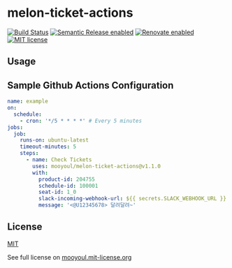 # melon-ticket-actions

[![Build Status](https://github.com/mooyoul/melon-ticket-actions/workflows/workflow/badge.svg)](https://github.com/mooyoul/melon-ticket-actions/actions)
[![Semantic Release enabled](https://img.shields.io/badge/%20%20%F0%9F%93%A6%F0%9F%9A%80-semantic--release-e10079.svg)](https://github.com/semantic-release/semantic-release)
[![Renovate enabled](https://img.shields.io/badge/renovate-enabled-brightgreen.svg)](https://renovatebot.com/)
[![MIT license](http://img.shields.io/badge/license-MIT-blue.svg)](http://mooyoul.mit-license.org/)


## Usage



## Sample Github Actions Configuration 

```yaml
name: example
on:
  schedule:
    - cron: '*/5 * * * *' # Every 5 minutes
jobs:
  job:
    runs-on: ubuntu-latest
    timeout-minutes: 5
    steps:
      - name: Check Tickets
        uses: mooyoul/melon-ticket-actions@v1.1.0
        with:
          product-id: 204755
          schedule-id: 100001
          seat-id: 1_0
          slack-incoming-webhook-url: ${{ secrets.SLACK_WEBHOOK_URL }}
          message: '<@U12345678> 달려달려~'
```

## License

[MIT](LICENSE)

See full license on [mooyoul.mit-license.org](http://mooyoul.mit-license.org/)
